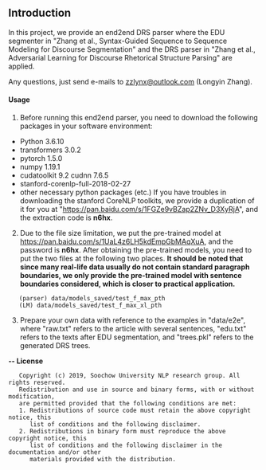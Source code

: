 ## Introduction

In this project, we provide an end2end DRS parser where the EDU segmenter
in "Zhang et al., Syntax-Guided Sequence to Sequence Modeling for Discourse
Segmentation" and the DRS parser in "Zhang et al., Adversarial Learning for
Discourse Rhetorical Structure Parsing" are applied.

Any questions, just send e-mails to zzlynx@outlook.com (Longyin Zhang).


#### Usage

1. Before running this end2end parser, you need to download the following
packages in your software environment:

- Python 3.6.10
- transformers 3.0.2
- pytorch 1.5.0
- numpy 1.19.1
- cudatoolkit 9.2 cudnn 7.6.5
- stanford-corenlp-full-2018-02-27
- other necessary python packages (etc.)
If you have troubles in downloading the stanford CoreNLP toolkits, we provide
a duplication of it for you at "https://pan.baidu.com/s/1FGZe9vBZap2ZNv_D3XyRjA",
and the extraction code is **n6hx**.

2. Due to the file size limitation, we put the pre-trained model at
https://pan.baidu.com/s/1UaL4z6LH5kdEmpGbMAqXuA, and the password is **n6hx**.
After obtaining the pre-trained models, you need to put the two files at the
following two places. **It should be noted that since many real-life data usually do not contain standard paragraph boundaries, we only provide the pre-trained model with sentence boundaries considered, which is closer to practical application.**
```
   (parser) data/models_saved/test_f_max_pth
   (LM) data/models_saved/test_f_max_xl_pth
```

3. Prepare your own data with reference to the examples in "data/e2e", where
"raw.txt" refers to the article with several sentences, "edu.txt" refers to the
texts after EDU segmentation, and "trees.pkl" refers to the generated DRS trees.


<b>-- License</b>
```
   Copyright (c) 2019, Soochow University NLP research group. All rights reserved.
   Redistribution and use in source and binary forms, with or without modification,
   are permitted provided that the following conditions are met:
   1. Redistributions of source code must retain the above copyright notice, this
      list of conditions and the following disclaimer.
   2. Redistributions in binary form must reproduce the above copyright notice, this
      list of conditions and the following disclaimer in the documentation and/or other
      materials provided with the distribution.
```



